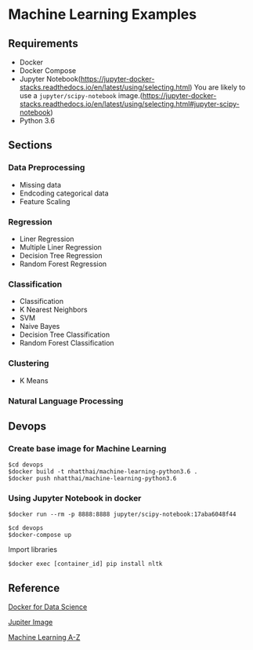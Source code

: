 # Machine Learning Examples

## Requirements
+ Docker
+ Docker Compose
+ Jupyter Notebook(https://jupyter-docker-stacks.readthedocs.io/en/latest/using/selecting.html)
You are likely to use a `jupyter/scipy-notebook` image.(https://jupyter-docker-stacks.readthedocs.io/en/latest/using/selecting.html#jupyter-scipy-notebook)
+ Python 3.6

## Sections
### Data Preprocessing
+ Missing data
+ Endcoding categorical data
+ Feature Scaling


### Regression
+ Liner Regression
+ Multiple Liner Regression
+ Decision Tree Regression
+ Random Forest Regression


### Classification
+ Classification
+ K Nearest Neighbors
+ SVM
+ Naive Bayes
+ Decision Tree Classification
+ Random Forest Classification


### Clustering
+ K Means


### Natural Language Processing


## Devops
### Create base image for Machine Learning
```
$cd devops
$docker build -t nhatthai/machine-learning-python3.6 .
$docker push nhatthai/machine-learning-python3.6
```

### Using Jupyter Notebook in docker
```
$docker run --rm -p 8888:8888 jupyter/scipy-notebook:17aba6048f44
```

```
$cd devops
$docker-compose up
```

Import libraries
```
$docker exec [container_id] pip install nltk
```

## Reference
[Docker for Data Science](https://www.dataquest.io/blog/docker-data-science/)

[Jupiter Image](https://jupyter-docker-stacks.readthedocs.io/en/latest/using/selecting.html)

[Machine Learning A-Z](https://www.superdatascience.com/machine-learning/)